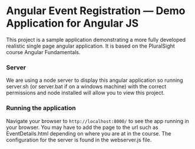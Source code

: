 # Angular Event Registration — Demo Application for Angular JS

This project is a sample application demonstrating a more fully developed realistic single page
angular application. It is based on the PluralSight course Angular Fundamentals.

### Server

We are using a node server to display this angular application so running server.sh (or server.bat if on a windows machine) with the correct permissions and node installed will allow you to view this project.

### Running the application

Navigate your browser to `http://localhost:8000/` to see the app running in your browser. You may have to add the page to the url such as EventDetails.html depending on where you are at in the course. The configuration for the server is found in the webserver.js file. 


